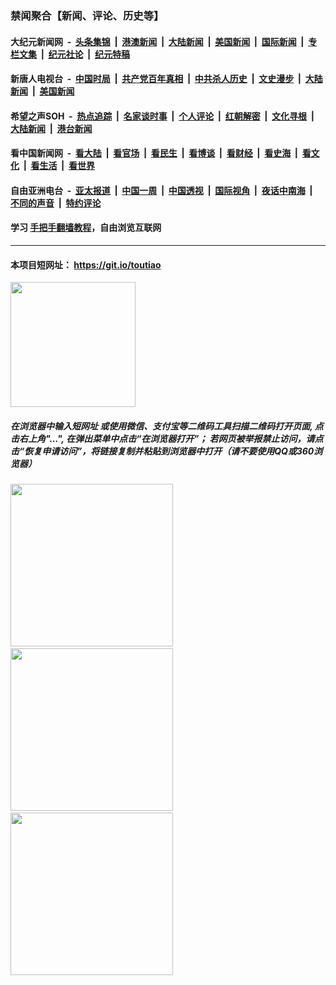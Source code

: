 ### 禁闻聚合【新闻、评论、历史等】

#### 大纪元新闻网 &nbsp;-&nbsp; [头条集锦](indexes/E头条集锦.md?t=02142244) &nbsp;|&nbsp; [港澳新闻](indexes/E港澳新闻.md?t=02142244)  &nbsp;|&nbsp; [大陆新闻](indexes/E大陆新闻.md?t=02142244) &nbsp;|&nbsp; [美国新闻](indexes/E美国新闻.md?t=02142244) &nbsp;|&nbsp; [国际新闻](indexes/E国际新闻.md?t=02142244) &nbsp;|&nbsp; [专栏文集](indexes/E专栏文集.md?t=02142244) &nbsp;|&nbsp; [纪元社论](indexes/E纪元社论.md?t=02142244) &nbsp;|&nbsp; [纪元特稿](indexes/E纪元特稿.md?t=02142244) 

#### 新唐人电视台 &nbsp;-&nbsp; [中国时局](indexes/N中国时局.md?t=02142244) &nbsp;|&nbsp; [共产党百年真相](indexes/N共产党百年真相.md?t=02142244) &nbsp;|&nbsp; [中共杀人历史](indexes/N中共杀人历史.md?t=02142244) &nbsp;|&nbsp; [文史漫步](indexes/N文史漫步.md?t=02142244) &nbsp;|&nbsp; [大陆新闻](indexes/N大陆新闻.md?t=02142244) &nbsp;|&nbsp; [美国新闻](indexes/N美国新闻.md?t=02142244)

#### 希望之声SOH &nbsp;-&nbsp; [热点追踪](indexes/H热点追踪.md?t=02142244) &nbsp;|&nbsp; [名家谈时事](indexes/H名家谈时事.md?t=02142244) &nbsp;|&nbsp; [个人评论](indexes/H个人评论.md?t=02142244)  &nbsp;|&nbsp; [红朝解密](indexes/H红朝解密.md?t=02142244) &nbsp;|&nbsp; [文化寻根](indexes/H文化寻根.md?t=02142244) &nbsp;|&nbsp; [大陆新闻](indexes/H大陆新闻.md?t=02142244) &nbsp;|&nbsp; [港台新闻](indexes/H港台新闻.md?t=02142244)

#### 看中国新闻网 &nbsp;-&nbsp; [看大陆](indexes/S看大陆.md?t=02142244) &nbsp;|&nbsp; [看官场](indexes/S看官场.md?t=02142244) &nbsp;|&nbsp; [看民生](indexes/S看民生.md?t=02142244)  &nbsp;|&nbsp; [看博谈](indexes/S看博谈.md?t=02142244) &nbsp;|&nbsp; [看财经](indexes/S看财经.md?t=02142244) &nbsp;|&nbsp; [看史海](indexes/S看史海.md?t=02142244) &nbsp;|&nbsp; [看文化](indexes/S看文化.md?t=02142244) &nbsp;|&nbsp; [看生活](indexes/S看生活.md?t=02142244) &nbsp;|&nbsp; [看世界](indexes/S看世界.md?t=02142244)

#### 自由亚洲电台 &nbsp;-&nbsp; [亚太报道](indexes/R亚太报道.md?t=02142244) &nbsp;|&nbsp; [中国一周](indexes/R中国一周.md?t=02142244) &nbsp;|&nbsp; [中国透视](indexes/R中国透视.md?t=02142244)  &nbsp;|&nbsp; [国际视角](indexes/R国际视角.md?t=02142244) &nbsp;|&nbsp; [夜话中南海](indexes/R夜话中南海.md?t=02142244) &nbsp;|&nbsp; [不同的声音](indexes/R不同的声音.md?t=02142244) &nbsp;|&nbsp; [特约评论](indexes/R特约评论.md?t=02142244)

#### 学习 [手把手翻墙教程](https://github.com/gfw-breaker/guides/wiki)，自由浏览互联网

----

#### 本项目短网址： https://git.io/toutiao
<img src="https://raw.githubusercontent.com/gfw-breaker/banned-news/master/scripts/img/qr.png" width="200px"/>  

##### 在浏览器中输入短网址 或使用微信、支付宝等二维码工具扫描二维码打开页面, 点击右上角"...", 在弹出菜单中点击“在浏览器打开”； 若网页被举报禁止访问，请点击“恢复申请访问”，将链接复制并粘贴到浏览器中打开（请不要使用QQ或360浏览器）

<img src="https://raw.githubusercontent.com/gfw-breaker/banned-news/master/scripts/img/1.png" width="260px"/> &nbsp; <img src="https://raw.githubusercontent.com/gfw-breaker/banned-news/master/scripts/img/2.png" width="260px"/> &nbsp; <img src="https://raw.githubusercontent.com/gfw-breaker/banned-news/master/scripts/img/3.png" width="260px"/>
